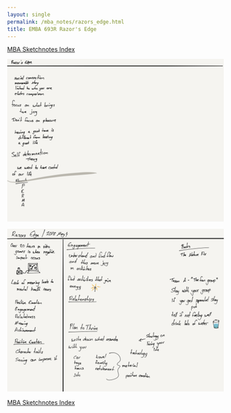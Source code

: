 ```yaml
---
layout: single
permalink: /mba_notes/razors_edge.html
title: EMBA 693R Razor's Edge
---
```

[MBA Sketchnotes Index][index]

[![note 1][note_1]][note_1]

[![note 2][note_2]][note_2]

[MBA Sketchnotes Index][index]

[index]: /mba_notes/
[note_1]: /images/mba_sketchnotes/razors_edge/note_1.png
[note_2]: /images/mba_sketchnotes/razors_edge/note_2.png
